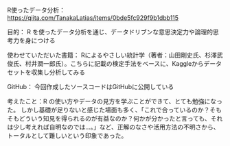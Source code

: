 R使ったデータ分析：https://qiita.com/TanakaLatias/items/0bde5fc929f9b1dbb115  

目的： R を使ったデータ分析を通じ、データドリブンな意思決定力や論理的思考力を身につける  

使わせていただいた書籍： Rによるやさしい統計学（著者：山田剛史氏、杉澤武俊氏、村井潤一郎氏）。こちらに記載の検定手法をベースに、Kaggleからデータセットを収集し分析してみる 

GitHub： 今回作成したソースコードはGitHubに公開している  

考えたこと：R の使い方やデータの見方を学ぶことができて、とても勉強になった。
しかし基礎が足りないと感じた場面も多く、「これで合っているのか？そもそもどういう知見を得られるのが有益なのか？何かが分かったと言っても、それは少し考えれば自明なのでは…。」など、正解のなさや活用方法の不明さから、トータルとして難しいという印象であった。
